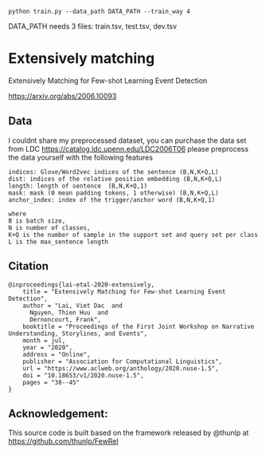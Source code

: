 
```python train.py --data_path DATA_PATH --train_way 4```

DATA_PATH needs 3 files: train.tsv, test.tsv, dev.tsv

# Extensively matching

Extensively Matching for Few-shot Learning Event Detection

https://arxiv.org/abs/2006.10093


## Data

I couldnt share my preprocessed dataset, you can purchase the data set from LDC https://catalog.ldc.upenn.edu/LDC2006T06
please preprocess the data yourself with the following features

```
indices: Glove/Word2vec indices of the sentence (B,N,K+Q,L)
dist: indices of the relative position embedding (B,N,K+Q,L)
length: length of sentence  (B,N,K+Q,1)
mask: mask (0 mean padding tokens, 1 otherwise) (B,N,K+Q,L)
anchor_index: index of the trigger/anchor word (B,N,K+Q,1)

where 
B is batch size, 
N is number of classes, 
K+Q is the number of sample in the support set and query set per class
L is the max_sentence length
```

## Citation

```
@inproceedings{lai-etal-2020-extensively,
    title = "Extensively Matching for Few-shot Learning Event Detection",
    author = "Lai, Viet Dac  and
      Nguyen, Thien Huu  and
      Dernoncourt, Frank",
    booktitle = "Proceedings of the First Joint Workshop on Narrative Understanding, Storylines, and Events",
    month = jul,
    year = "2020",
    address = "Online",
    publisher = "Association for Computational Linguistics",
    url = "https://www.aclweb.org/anthology/2020.nuse-1.5",
    doi = "10.18653/v1/2020.nuse-1.5",
    pages = "38--45"
}
```

## Acknowledgement:

This source code is built based on the framework released by @thunlp at https://github.com/thunlp/FewRel


